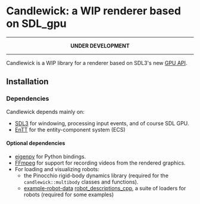 # Candlewick: a WIP renderer based on SDL_gpu

-----

<p align="center" style="font-weight: bold">
  UNDER DEVELOPMENT
</p>

-----

Candlewick is a WIP library for a renderer based on SDL3's new [GPU API](https://wiki.libsdl.org/SDL3/CategoryGPU).


## Installation

### Dependencies

Candlewick depends mainly on:

* [SDL3](https://github.com/libsdl-org/SDL/) for windowing, processing input events, and of course SDL GPU.
* [EnTT](https://github.com/skypjack/entt/) for the entity-component system (ECS)

#### Optional dependencies

* [eigenpy](https://github.com/stack-of-tasks/eigenpy) for Python bindings.
* [FFmpeg](https://ffmpeg.org/) for support for recording videos from the rendered graphics.
* For loading and visualizing robots:
  * the Pinocchio rigid-body dynamics library (required for the `candlewick::multibody` classes and functions).
  * [example-robot-data](https://github.com/ManifoldFR/robot_descriptions_cpp) [robot_descriptions_cpp](https://github.com/ManifoldFR/robot_descriptions_cpp), a suite of loaders for robots (required for some examples)
